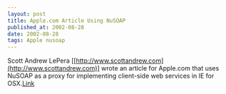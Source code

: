 ```yaml
---
layout: post
title: Apple.com Article Using NuSOAP
published_at: 2002-08-28
date: 2002-08-28
tags: Apple nusoap
---
```


Scott Andrew LePera [[http://www.scottandrew.com](http://www.scottandrew.com)] wrote an article for Apple.com that uses NuSOAP as a proxy for implementing client-side web services in IE for OSX.[Link](http://developer.apple.com/internet/webservices/ie5webservices.html)  